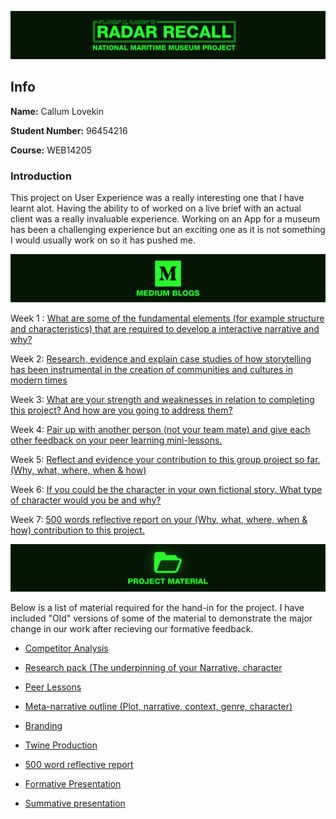 ![title](https://raw.githubusercontent.com/CallumLovekin28/NMM-Summative/master/Images/Title.png)
## Info

**Name:** Callum Lovekin

**Student Number:** 96454216

**Course:** WEB14205

### Introduction

This project on User Experience was a really interesting one that I have learnt alot. Having the ability to of worked on a live brief with an actual client was a really invaluable experience. Working on an App for a museum has been a challenging experience but an exciting one as it is not something I would usually work on so it has pushed me. 

![blogs](https://raw.githubusercontent.com/CallumLovekin28/NMM-Summative/master/Images/Blogs.png)

Week 1 : [What are some of the fundamental elements (for example structure and characteristics) that are required to develop a interactive narrative and why?]() 

Week 2: [Research, evidence and explain case studies of how storytelling has been instrumental in the creation of communities and cultures in modern times]() 

Week 3: [What are your strength and weaknesses in relation to completing this project? And how are you going to address them?]() 

Week 4: [Pair up with another person (not your team mate) and give each other feedback on your peer learning mini-lessons.]() 

Week 5: [Reflect and evidence your contribution to this group project so far. (Why, what, where, when & how)]()

Week 6: [If you could be the character in your own fictional story. What type of character would you be and why?]() 

Week 7: [500 words reflective report on your (Why, what, where, when & how) contribution to this project.]() 


![Material](https://raw.githubusercontent.com/CallumLovekin28/NMM-Summative/master/Images/Material.png)

Below is a list of material required for the hand-in for the project. I have included "Old" versions of some of the material to demonstrate the major change in our work after recieving our formative feedback.

- [Competitor Analysis]()

- [Research pack (The underpinning of your Narrative, character]()

- [Peer Lessons]()

- [Meta-narrative outline (Plot, narrative, context, genre, character)]()

- [Branding]()

- [Twine Production]()

- [500 word reflective report]()

- [Formative Presentation]()

- [Summative presentation]()

